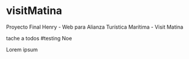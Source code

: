 # visitMatina
Proyecto Final Henry - Web para Alianza Turística Marítima - Visit Matina




tache a todos
#testing Noe


Lorem ipsum